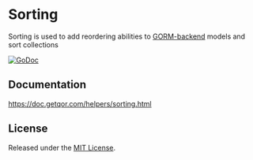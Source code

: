 # Sorting

Sorting is used to add reordering abilities to [GORM-backend](https://github.com/jinzhu/gorm) models and sort collections

[![GoDoc](https://godoc.org/github.com/qor/sorting?status.svg)](https://godoc.org/github.com/qor/sorting)

## Documentation

<https://doc.getqor.com/helpers/sorting.html>

## License

Released under the [MIT License](http://opensource.org/licenses/MIT).
